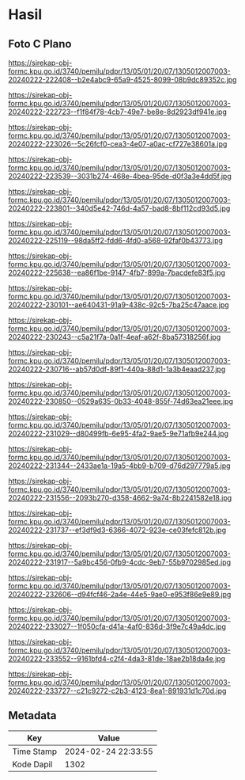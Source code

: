 # Hasil

## Foto C Plano

https://sirekap-obj-formc.kpu.go.id/3740/pemilu/pdpr/13/05/01/20/07/1305012007003-20240222-222408--b2e4abc9-65a9-4525-8099-08b9dc89352c.jpg

https://sirekap-obj-formc.kpu.go.id/3740/pemilu/pdpr/13/05/01/20/07/1305012007003-20240222-222723--f1f84f78-4cb7-49e7-be8e-8d2923df941e.jpg

https://sirekap-obj-formc.kpu.go.id/3740/pemilu/pdpr/13/05/01/20/07/1305012007003-20240222-223026--5c26fcf0-cea3-4e07-a0ac-cf727e38601a.jpg

https://sirekap-obj-formc.kpu.go.id/3740/pemilu/pdpr/13/05/01/20/07/1305012007003-20240222-223539--3031b274-468e-4bea-95de-d0f3a3e4dd5f.jpg

https://sirekap-obj-formc.kpu.go.id/3740/pemilu/pdpr/13/05/01/20/07/1305012007003-20240222-223801--340d5e42-746d-4a57-bad8-8bf112cd93d5.jpg

https://sirekap-obj-formc.kpu.go.id/3740/pemilu/pdpr/13/05/01/20/07/1305012007003-20240222-225119--98da5ff2-fdd6-4fd0-a568-92faf0b43773.jpg

https://sirekap-obj-formc.kpu.go.id/3740/pemilu/pdpr/13/05/01/20/07/1305012007003-20240222-225638--ea86f1be-9147-4fb7-899a-7bacdefe83f5.jpg

https://sirekap-obj-formc.kpu.go.id/3740/pemilu/pdpr/13/05/01/20/07/1305012007003-20240222-230101--ae640431-91a9-438c-92c5-7ba25c47aace.jpg

https://sirekap-obj-formc.kpu.go.id/3740/pemilu/pdpr/13/05/01/20/07/1305012007003-20240222-230243--c5a21f7a-0a1f-4eaf-a62f-8ba57318256f.jpg

https://sirekap-obj-formc.kpu.go.id/3740/pemilu/pdpr/13/05/01/20/07/1305012007003-20240222-230716--ab57d0df-89f1-440a-88d1-1a3b4eaad237.jpg

https://sirekap-obj-formc.kpu.go.id/3740/pemilu/pdpr/13/05/01/20/07/1305012007003-20240222-230850--0529a635-0b33-4048-855f-74d63ea21eee.jpg

https://sirekap-obj-formc.kpu.go.id/3740/pemilu/pdpr/13/05/01/20/07/1305012007003-20240222-231029--d80499fb-6e95-4fa2-9ae5-9e71afb9e244.jpg

https://sirekap-obj-formc.kpu.go.id/3740/pemilu/pdpr/13/05/01/20/07/1305012007003-20240222-231344--2433ae1a-19a5-4bb9-b709-d76d297779a5.jpg

https://sirekap-obj-formc.kpu.go.id/3740/pemilu/pdpr/13/05/01/20/07/1305012007003-20240222-231556--2093b270-d358-4662-9a74-8b2241582e18.jpg

https://sirekap-obj-formc.kpu.go.id/3740/pemilu/pdpr/13/05/01/20/07/1305012007003-20240222-231737--ef3df9d3-6366-4072-923e-ce03fefc812b.jpg

https://sirekap-obj-formc.kpu.go.id/3740/pemilu/pdpr/13/05/01/20/07/1305012007003-20240222-231917--5a9bc456-0fb9-4cdc-9eb7-55b9702985ed.jpg

https://sirekap-obj-formc.kpu.go.id/3740/pemilu/pdpr/13/05/01/20/07/1305012007003-20240222-232606--d94fcf46-2a4e-44e5-9ae0-e953f86e9e89.jpg

https://sirekap-obj-formc.kpu.go.id/3740/pemilu/pdpr/13/05/01/20/07/1305012007003-20240222-233027--1f050cfa-d41a-4af0-836d-3f9e7c49a4dc.jpg

https://sirekap-obj-formc.kpu.go.id/3740/pemilu/pdpr/13/05/01/20/07/1305012007003-20240222-233552--9161bfd4-c2f4-4da3-81de-18ae2b18da4e.jpg

https://sirekap-obj-formc.kpu.go.id/3740/pemilu/pdpr/13/05/01/20/07/1305012007003-20240222-233727--c21c9272-c2b3-4123-8ea1-891931d1c70d.jpg


## Metadata

| Key        | Value               |
| ---------- | ------------------- |
| Time Stamp | 2024-02-24 22:33:55 |
| Kode Dapil | 1302                |



